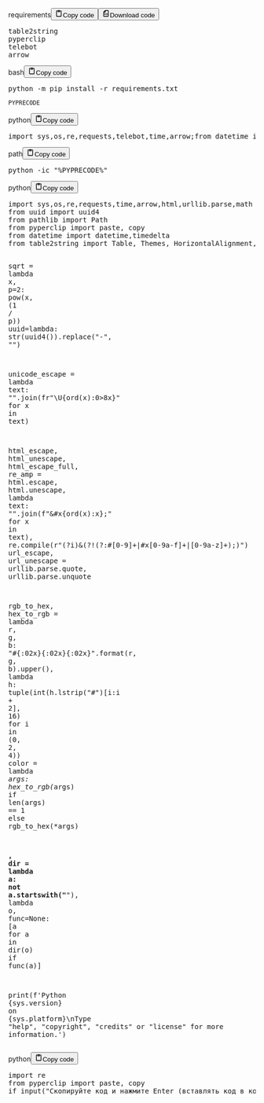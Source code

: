 <div class="code_element"><div class="lang_line"><text>requirements</text><button class="copy_code_button" onclick="CopyCode(this)"><svg style="width: 1.2em;height: 1.2em;" aria-hidden="true" xmlns="http://www.w3.org/2000/svg" fill="none" viewBox="0 0 24 24"><path stroke="currentColor" stroke-linecap="round" stroke-linejoin="round" stroke-width="2" d="M15 4h3a1 1 0 0 1 1 1v15a1 1 0 0 1-1 1H6a1 1 0 0 1-1-1V5a1 1 0 0 1 1-1h3m0 3h6m-5-4v4h4V3h-4Z"/></svg><text class="unselectable">Copy code</text></button><button class="download_code_button" onclick="DownloadCode(this, `requirements.txt`)"><svg style="width: 1.2em;height: 1.2em;" aria-hidden="true" xmlns="http://www.w3.org/2000/svg" fill="none" viewBox="0 0 24 24"><path stroke="currentColor" stroke-linecap="round" stroke-linejoin="round" stroke-width="2" d="M10 3v4a1 1 0 0 1-1 1H5m5 4-2 2 2 2m4-4 2 2-2 2m5-12v16a1 1 0 0 1-1 1H6a1 1 0 0 1-1-1V7.914a1 1 0 0 1 .293-.707l3.914-3.914A1 1 0 0 1 9.914 3H18a1 1 0 0 1 1 1Z"/></svg><text class="unselectable" title="requirements.txt">Download code</text></button></div><div class="code language-text"><div class="highlight"><pre><span></span>table2string
pyperclip
telebot
arrow
</pre></div></div></div>

<div class="code_element"><div class="lang_line"><text>bash</text><button class="copy_code_button" onclick="CopyCode(this)"><svg style="width: 1.2em;height: 1.2em;" aria-hidden="true" xmlns="http://www.w3.org/2000/svg" fill="none" viewBox="0 0 24 24"><path stroke="currentColor" stroke-linecap="round" stroke-linejoin="round" stroke-width="2" d="M15 4h3a1 1 0 0 1 1 1v15a1 1 0 0 1-1 1H6a1 1 0 0 1-1-1V5a1 1 0 0 1 1-1h3m0 3h6m-5-4v4h4V3h-4Z"/></svg><text class="unselectable">Copy code</text></button></div><div class="code language-bash"><div class="highlight"><pre><span></span>python<span class="w"> </span>-m<span class="w"> </span>pip<span class="w"> </span>install<span class="w"> </span>-r<span class="w"> </span>requirements.txt
</pre></div></div></div>

<p><code>PYPRECODE</code></p>
<div class="code_element"><div class="lang_line"><text>python</text><button class="copy_code_button" onclick="CopyCode(this)"><svg style="width: 1.2em;height: 1.2em;" aria-hidden="true" xmlns="http://www.w3.org/2000/svg" fill="none" viewBox="0 0 24 24"><path stroke="currentColor" stroke-linecap="round" stroke-linejoin="round" stroke-width="2" d="M15 4h3a1 1 0 0 1 1 1v15a1 1 0 0 1-1 1H6a1 1 0 0 1-1-1V5a1 1 0 0 1 1-1h3m0 3h6m-5-4v4h4V3h-4Z"/></svg><text class="unselectable">Copy code</text></button></div><div class="code language-python"><div class="highlight"><pre><span></span><span class="kn">import</span> <span class="nn">sys</span><span class="o">,</span><span class="nn">os</span><span class="o">,</span><span class="nn">re</span><span class="o">,</span><span class="nn">requests</span><span class="o">,</span><span class="nn">telebot</span><span class="o">,</span><span class="nn">time</span><span class="o">,</span><span class="nn">arrow</span><span class="p">;</span><span class="kn">from</span> <span class="nn">datetime</span> <span class="kn">import</span> <span class="n">datetime</span><span class="p">,</span><span class="n">timedelta</span><span class="p">;</span><span class="kn">from</span> <span class="nn">uuid</span> <span class="kn">import</span> <span class="n">uuid4</span><span class="p">;</span><span class="kn">from</span> <span class="nn">table2string</span> <span class="kn">import</span> <span class="n">print_table</span><span class="p">;</span><span class="kn">from</span> <span class="nn">pyperclip</span> <span class="kn">import</span> <span class="n">paste</span><span class="p">,</span> <span class="n">copy</span><span class="p">;</span><span class="n">TeleBot</span><span class="o">=</span><span class="n">telebot</span><span class="o">.</span><span class="n">TeleBot</span><span class="p">;</span><span class="n">uuid</span><span class="o">=</span><span class="k">lambda</span><span class="p">:</span> <span class="nb">str</span><span class="p">(</span><span class="n">uuid4</span><span class="p">())</span><span class="o">.</span><span class="n">replace</span><span class="p">(</span><span class="s1">&#39;-&#39;</span><span class="p">,</span> <span class="s1">&#39;&#39;</span><span class="p">);</span><span class="n">unicode_escape</span> <span class="o">=</span> <span class="k">lambda</span> <span class="n">text</span><span class="p">:</span> <span class="s1">&#39;&#39;</span><span class="o">.</span><span class="n">join</span><span class="p">(</span><span class="sa">fr</span><span class="s1">&#39;\U</span><span class="si">{</span><span class="nb">ord</span><span class="p">(</span><span class="n">x</span><span class="p">)</span><span class="si">:</span><span class="s1">0&gt;8x</span><span class="si">}</span><span class="s1">&#39;</span> <span class="k">for</span> <span class="n">x</span> <span class="ow">in</span> <span class="n">text</span><span class="p">);</span><span class="n">html_escape</span> <span class="o">=</span> <span class="k">lambda</span> <span class="n">text</span><span class="p">:</span> <span class="s1">&#39;&#39;</span><span class="o">.</span><span class="n">join</span><span class="p">(</span><span class="sa">f</span><span class="s1">&#39;&amp;#x</span><span class="si">{</span><span class="nb">ord</span><span class="p">(</span><span class="n">x</span><span class="p">)</span><span class="si">:</span><span class="s1">x</span><span class="si">}</span><span class="s1">;&#39;</span> <span class="k">for</span> <span class="n">x</span> <span class="ow">in</span> <span class="n">text</span><span class="p">);</span><span class="n">re_amp</span> <span class="o">=</span> <span class="n">re</span><span class="o">.</span><span class="n">compile</span><span class="p">(</span><span class="sa">r</span><span class="s1">&#39;(?i)&amp;(?!(?:\#[0-9]+|\#x[0-9a-f]+|[0-9a-z]+);)&#39;</span><span class="p">);</span><span class="n">sqrt</span> <span class="o">=</span> <span class="k">lambda</span> <span class="n">x</span><span class="p">,</span> <span class="n">p</span><span class="o">=</span><span class="mi">2</span><span class="p">:</span> <span class="nb">pow</span><span class="p">(</span><span class="n">x</span><span class="p">,</span> <span class="p">(</span><span class="mi">1</span> <span class="o">/</span> <span class="n">p</span><span class="p">));</span><span class="n">rgb_to_hex</span> <span class="o">=</span> <span class="k">lambda</span> <span class="n">r</span><span class="p">,</span> <span class="n">g</span><span class="p">,</span> <span class="n">b</span><span class="p">:</span> <span class="s1">&#39;#</span><span class="si">{:02x}{:02x}{:02x}</span><span class="s1">&#39;</span><span class="o">.</span><span class="n">format</span><span class="p">(</span><span class="n">r</span><span class="p">,</span> <span class="n">g</span><span class="p">,</span> <span class="n">b</span><span class="p">)</span><span class="o">.</span><span class="n">upper</span><span class="p">();</span><span class="n">hex_to_rgb</span> <span class="o">=</span> <span class="k">lambda</span> <span class="n">h</span><span class="p">:</span> <span class="nb">tuple</span><span class="p">(</span><span class="nb">int</span><span class="p">(</span><span class="n">h</span><span class="o">.</span><span class="n">lstrip</span><span class="p">(</span><span class="s1">&#39;#&#39;</span><span class="p">)[</span><span class="n">i</span><span class="p">:</span><span class="n">i</span> <span class="o">+</span> <span class="mi">2</span><span class="p">],</span> <span class="mi">16</span><span class="p">)</span> <span class="k">for</span> <span class="n">i</span> <span class="ow">in</span> <span class="p">(</span><span class="mi">0</span><span class="p">,</span> <span class="mi">2</span><span class="p">,</span> <span class="mi">4</span><span class="p">));</span><span class="n">color</span> <span class="o">=</span> <span class="k">lambda</span> <span class="o">*</span><span class="n">args</span><span class="p">:</span> <span class="n">hex_to_rgb</span><span class="p">(</span><span class="o">*</span><span class="n">args</span><span class="p">)</span> <span class="k">if</span> <span class="nb">len</span><span class="p">(</span><span class="n">args</span><span class="p">)</span> <span class="o">==</span> <span class="mi">1</span> <span class="k">else</span> <span class="n">rgb_to_hex</span><span class="p">(</span><span class="o">*</span><span class="n">args</span><span class="p">);</span><span class="nb">print</span><span class="p">(</span><span class="sa">f</span><span class="s1">&#39;Python </span><span class="si">{</span><span class="n">sys</span><span class="o">.</span><span class="n">version</span><span class="si">}</span><span class="s1"> on </span><span class="si">{</span><span class="n">sys</span><span class="o">.</span><span class="n">platform</span><span class="si">}</span><span class="se">\n</span><span class="s1">Type &quot;help&quot;, &quot;copyright&quot;, &quot;credits&quot; or &quot;license&quot; for more information.&#39;</span><span class="p">)</span>
</pre></div></div></div>

<div class="code_element"><div class="lang_line"><text>path</text><button class="copy_code_button" onclick="CopyCode(this)"><svg style="width: 1.2em;height: 1.2em;" aria-hidden="true" xmlns="http://www.w3.org/2000/svg" fill="none" viewBox="0 0 24 24"><path stroke="currentColor" stroke-linecap="round" stroke-linejoin="round" stroke-width="2" d="M15 4h3a1 1 0 0 1 1 1v15a1 1 0 0 1-1 1H6a1 1 0 0 1-1-1V5a1 1 0 0 1 1-1h3m0 3h6m-5-4v4h4V3h-4Z"/></svg><text class="unselectable">Copy code</text></button></div><div class="code language-text"><div class="highlight"><pre><span></span>python -ic &quot;%PYPRECODE%&quot;
</pre></div></div></div>

<div class="code_element"><div class="lang_line"><text>python</text><button class="copy_code_button" onclick="CopyCode(this)"><svg style="width: 1.2em;height: 1.2em;" aria-hidden="true" xmlns="http://www.w3.org/2000/svg" fill="none" viewBox="0 0 24 24"><path stroke="currentColor" stroke-linecap="round" stroke-linejoin="round" stroke-width="2" d="M15 4h3a1 1 0 0 1 1 1v15a1 1 0 0 1-1 1H6a1 1 0 0 1-1-1V5a1 1 0 0 1 1-1h3m0 3h6m-5-4v4h4V3h-4Z"/></svg><text class="unselectable">Copy code</text></button></div><div class="code language-python"><div class="highlight"><pre><span></span><span class="kn">import</span> <span class="nn">sys</span><span class="o">,</span><span class="nn">os</span><span class="o">,</span><span class="nn">re</span><span class="o">,</span><span class="nn">requests</span><span class="o">,</span><span class="nn">time</span><span class="o">,</span><span class="nn">arrow</span><span class="o">,</span><span class="nn">html</span><span class="o">,</span><span class="nn">urllib.parse</span><span class="o">,</span><span class="nn">math</span>
<span class="kn">from</span> <span class="nn">uuid</span> <span class="kn">import</span> <span class="n">uuid4</span>
<span class="kn">from</span> <span class="nn">pathlib</span> <span class="kn">import</span> <span class="n">Path</span>
<span class="kn">from</span> <span class="nn">pyperclip</span> <span class="kn">import</span> <span class="n">paste</span><span class="p">,</span> <span class="n">copy</span>
<span class="kn">from</span> <span class="nn">datetime</span> <span class="kn">import</span> <span class="n">datetime</span><span class="p">,</span><span class="n">timedelta</span>
<span class="kn">from</span> <span class="nn">table2string</span> <span class="kn">import</span> <span class="n">Table</span><span class="p">,</span> <span class="n">Themes</span><span class="p">,</span> <span class="n">HorizontalAlignment</span><span class="p">,</span> <span class="n">VerticalAlignment</span>

<span class="n">sqrt</span> <span class="o">=</span> <span class="k">lambda</span> <span class="n">x</span><span class="p">,</span> <span class="n">p</span><span class="o">=</span><span class="mi">2</span><span class="p">:</span> <span class="nb">pow</span><span class="p">(</span><span class="n">x</span><span class="p">,</span> <span class="p">(</span><span class="mi">1</span> <span class="o">/</span> <span class="n">p</span><span class="p">))</span>
<span class="n">uuid</span><span class="o">=</span><span class="k">lambda</span><span class="p">:</span> <span class="nb">str</span><span class="p">(</span><span class="n">uuid4</span><span class="p">())</span><span class="o">.</span><span class="n">replace</span><span class="p">(</span><span class="s2">&quot;-&quot;</span><span class="p">,</span> <span class="s2">&quot;&quot;</span><span class="p">)</span>

<span class="n">unicode_escape</span> <span class="o">=</span> <span class="k">lambda</span> <span class="n">text</span><span class="p">:</span> <span class="s2">&quot;&quot;</span><span class="o">.</span><span class="n">join</span><span class="p">(</span><span class="sa">fr</span><span class="s2">&quot;\U</span><span class="si">{</span><span class="nb">ord</span><span class="p">(</span><span class="n">x</span><span class="p">)</span><span class="si">:</span><span class="s2">0&gt;8x</span><span class="si">}</span><span class="s2">&quot;</span> <span class="k">for</span> <span class="n">x</span> <span class="ow">in</span> <span class="n">text</span><span class="p">)</span>

<span class="n">html_escape</span><span class="p">,</span> <span class="n">html_unescape</span><span class="p">,</span> <span class="n">html_escape_full</span><span class="p">,</span> <span class="n">re_amp</span> <span class="o">=</span> <span class="n">html</span><span class="o">.</span><span class="n">escape</span><span class="p">,</span> <span class="n">html</span><span class="o">.</span><span class="n">unescape</span><span class="p">,</span> <span class="k">lambda</span> <span class="n">text</span><span class="p">:</span> <span class="s2">&quot;&quot;</span><span class="o">.</span><span class="n">join</span><span class="p">(</span><span class="sa">f</span><span class="s2">&quot;&amp;#x</span><span class="si">{</span><span class="nb">ord</span><span class="p">(</span><span class="n">x</span><span class="p">)</span><span class="si">:</span><span class="s2">x</span><span class="si">}</span><span class="s2">;&quot;</span> <span class="k">for</span> <span class="n">x</span> <span class="ow">in</span> <span class="n">text</span><span class="p">),</span> <span class="n">re</span><span class="o">.</span><span class="n">compile</span><span class="p">(</span><span class="sa">r</span><span class="s2">&quot;(?i)&amp;(?!(?:\#[0-9]+|\#x[0-9a-f]+|[0-9a-z]+);)&quot;</span><span class="p">)</span>
<span class="n">url_escape</span><span class="p">,</span> <span class="n">url_unescape</span> <span class="o">=</span> <span class="n">urllib</span><span class="o">.</span><span class="n">parse</span><span class="o">.</span><span class="n">quote</span><span class="p">,</span> <span class="n">urllib</span><span class="o">.</span><span class="n">parse</span><span class="o">.</span><span class="n">unquote</span>

<span class="n">rgb_to_hex</span><span class="p">,</span> <span class="n">hex_to_rgb</span> <span class="o">=</span> <span class="k">lambda</span> <span class="n">r</span><span class="p">,</span> <span class="n">g</span><span class="p">,</span> <span class="n">b</span><span class="p">:</span> <span class="s2">&quot;#</span><span class="si">{:02x}{:02x}{:02x}</span><span class="s2">&quot;</span><span class="o">.</span><span class="n">format</span><span class="p">(</span><span class="n">r</span><span class="p">,</span> <span class="n">g</span><span class="p">,</span> <span class="n">b</span><span class="p">)</span><span class="o">.</span><span class="n">upper</span><span class="p">(),</span> <span class="k">lambda</span> <span class="n">h</span><span class="p">:</span> <span class="nb">tuple</span><span class="p">(</span><span class="nb">int</span><span class="p">(</span><span class="n">h</span><span class="o">.</span><span class="n">lstrip</span><span class="p">(</span><span class="s2">&quot;#&quot;</span><span class="p">)[</span><span class="n">i</span><span class="p">:</span><span class="n">i</span> <span class="o">+</span> <span class="mi">2</span><span class="p">],</span> <span class="mi">16</span><span class="p">)</span> <span class="k">for</span> <span class="n">i</span> <span class="ow">in</span> <span class="p">(</span><span class="mi">0</span><span class="p">,</span> <span class="mi">2</span><span class="p">,</span> <span class="mi">4</span><span class="p">))</span>
<span class="n">color</span> <span class="o">=</span> <span class="k">lambda</span> <span class="o">*</span><span class="n">args</span><span class="p">:</span> <span class="n">hex_to_rgb</span><span class="p">(</span><span class="o">*</span><span class="n">args</span><span class="p">)</span> <span class="k">if</span> <span class="nb">len</span><span class="p">(</span><span class="n">args</span><span class="p">)</span> <span class="o">==</span> <span class="mi">1</span> <span class="k">else</span> <span class="n">rgb_to_hex</span><span class="p">(</span><span class="o">*</span><span class="n">args</span><span class="p">)</span>

<span class="n">__</span><span class="p">,</span> <span class="nb">dir</span> <span class="o">=</span> <span class="k">lambda</span> <span class="n">a</span><span class="p">:</span> <span class="ow">not</span> <span class="n">a</span><span class="o">.</span><span class="n">startswith</span><span class="p">(</span><span class="s2">&quot;__&quot;</span><span class="p">),</span> <span class="k">lambda</span> <span class="n">o</span><span class="p">,</span> <span class="n">func</span><span class="o">=</span><span class="kc">None</span><span class="p">:</span> <span class="p">[</span><span class="n">a</span> <span class="k">for</span> <span class="n">a</span> <span class="ow">in</span> <span class="nb">dir</span><span class="p">(</span><span class="n">o</span><span class="p">)</span> <span class="k">if</span> <span class="n">func</span><span class="p">(</span><span class="n">a</span><span class="p">)]</span>

<span class="nb">print</span><span class="p">(</span><span class="sa">f</span><span class="s1">&#39;Python </span><span class="si">{</span><span class="n">sys</span><span class="o">.</span><span class="n">version</span><span class="si">}</span><span class="s1"> on </span><span class="si">{</span><span class="n">sys</span><span class="o">.</span><span class="n">platform</span><span class="si">}</span><span class="se">\n</span><span class="s1">Type &quot;help&quot;, &quot;copyright&quot;, &quot;credits&quot; or &quot;license&quot; for more information.&#39;</span><span class="p">)</span>
</pre></div></div></div>

<div class="code_element"><div class="lang_line"><text>python</text><button class="copy_code_button" onclick="CopyCode(this)"><svg style="width: 1.2em;height: 1.2em;" aria-hidden="true" xmlns="http://www.w3.org/2000/svg" fill="none" viewBox="0 0 24 24"><path stroke="currentColor" stroke-linecap="round" stroke-linejoin="round" stroke-width="2" d="M15 4h3a1 1 0 0 1 1 1v15a1 1 0 0 1-1 1H6a1 1 0 0 1-1-1V5a1 1 0 0 1 1-1h3m0 3h6m-5-4v4h4V3h-4Z"/></svg><text class="unselectable">Copy code</text></button></div><div class="code language-python"><div class="highlight"><pre><span></span><span class="kn">import</span> <span class="nn">re</span>
<span class="kn">from</span> <span class="nn">pyperclip</span> <span class="kn">import</span> <span class="n">paste</span><span class="p">,</span> <span class="n">copy</span>
<span class="k">if</span> <span class="nb">input</span><span class="p">(</span><span class="s2">&quot;Скопируйте код и нажмите Enter (вставлять код в консоль не нужно)&quot;</span><span class="p">)</span> <span class="ow">or</span> <span class="kc">True</span><span class="p">:</span> <span class="n">PYPRECODE</span> <span class="o">:=</span> <span class="n">copy</span><span class="p">(</span><span class="n">re</span><span class="o">.</span><span class="n">sub</span><span class="p">(</span><span class="sa">r</span><span class="s2">&quot;\n+&quot;</span><span class="p">,</span> <span class="sa">r</span><span class="s2">&quot;\n&quot;</span><span class="p">,</span> <span class="n">paste</span><span class="p">()</span><span class="o">.</span><span class="n">strip</span><span class="p">()))</span>
</pre></div></div></div>

<!--
quicksort = lambda array: (array if len(array) < 2 else (lambda p, l, g: quicksort(l) + [p] + quicksort(g))(**(lambda pivot, temp_arr: {'p': pivot, 'l': [i for i in temp_arr if i <= pivot], 'g': [i for i in temp_arr if i > pivot]})(array[0], array[1:])))
-->